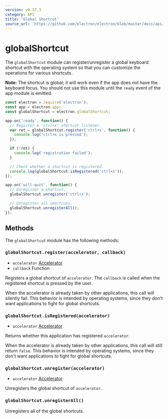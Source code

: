 ```yaml
---
version: v0.37.3
category: API
title: 'Global Shortcut'
source_url: 'https://github.com/electron/electron/blob/master/docs/api/global-shortcut.md'
---
```


# globalShortcut

The `globalShortcut` module can register/unregister a global keyboard shortcut
with the operating system so that you can customize the operations for various
shortcuts.

**Note:** The shortcut is global; it will work even if the app does
not have the keyboard focus. You should not use this module until the `ready`
event of the app module is emitted.

```javascript
const electron = require('electron');
const app = electron.app;
const globalShortcut = electron.globalShortcut;

app.on('ready', function() {
  // Register a 'ctrl+x' shortcut listener.
  var ret = globalShortcut.register('ctrl+x', function() {
    console.log('ctrl+x is pressed');
  });

  if (!ret) {
    console.log('registration failed');
  }

  // Check whether a shortcut is registered.
  console.log(globalShortcut.isRegistered('ctrl+x'));
});

app.on('will-quit', function() {
  // Unregister a shortcut.
  globalShortcut.unregister('ctrl+x');

  // Unregister all shortcuts.
  globalShortcut.unregisterAll();
});
```

## Methods

The `globalShortcut` module has the following methods:

### `globalShortcut.register(accelerator, callback)`

* `accelerator` [Accelerator](http://electron.atom.io/docs/v0.37.3/api/accelerator)
* `callback` Function

Registers a global shortcut of `accelerator`. The `callback` is called when
the registered shortcut is pressed by the user.

When the accelerator is already taken by other applications, this call will
silently fail. This behavior is intended by operating systems, since they don't
want applications to fight for global shortcuts.

### `globalShortcut.isRegistered(accelerator)`

* `accelerator` [Accelerator](http://electron.atom.io/docs/v0.37.3/api/accelerator)

Returns whether this application has registered `accelerator`.

When the accelerator is already taken by other applications, this call will
still return `false`. This behavior is intended by operating systems, since they
don't want applications to fight for global shortcuts.

### `globalShortcut.unregister(accelerator)`

* `accelerator` [Accelerator](http://electron.atom.io/docs/v0.37.3/api/accelerator)

Unregisters the global shortcut of `accelerator`.

### `globalShortcut.unregisterAll()`

Unregisters all of the global shortcuts.
